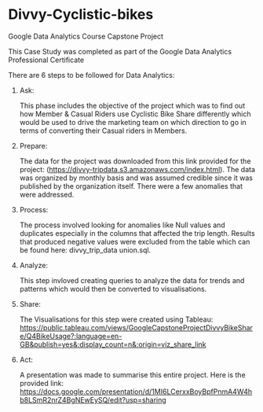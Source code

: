 # Divvy-Cyclistic-bikes
Google Data Analytics Course Capstone Project

This Case Study was completed as part of the Google Data Analytics Professional Certificate

There are 6 steps to be followed for Data Analytics:
1. Ask:
   
   This phase includes the objective of the project which was to find out how Member & Casual Riders use 
   Cyclistic Bike Share differently which would be used to drive the marketing team on which direction 
   to go in terms of converting their Casual riders in Members.

2. Prepare: 
   
   The data for the project was downloaded from this link provided for the project:
   (https://divvy-tripdata.s3.amazonaws.com/index.html).
   The data was organized by monthly basis and was assumed credible since it was published by the 
   organization itself. There were a few anomalies that were addressed. 

3. Process:
   
   The process involved looking for anomalies like Null values and duplicates especially in the columns 
   that affected the trip length. Results that produced negative values were excluded from the table
   which can be found here: divvy_trip_data union.sql.

4. Analyze:
   
   This step invloved creating queries to analyze the data for trends and patterns which would then be 
   converted to visualisations.

5. Share:
   
   The Visualisations for this step were created using Tableau: 
   https://public.tableau.com/views/GoogleCapstoneProjectDivvyBikeShare/Q4BikeUsage?:language=en-GB&publish=yes&:display_count=n&:origin=viz_share_link

6. Act:
  
   A presentation was made to summarise this entire project. Here is the provided link:
   https://docs.google.com/presentation/d/1MI6LCerxxBoyBpfPnmA4W4hb8LSmR2nrZ4BgNEwEySQ/edit?usp=sharing


